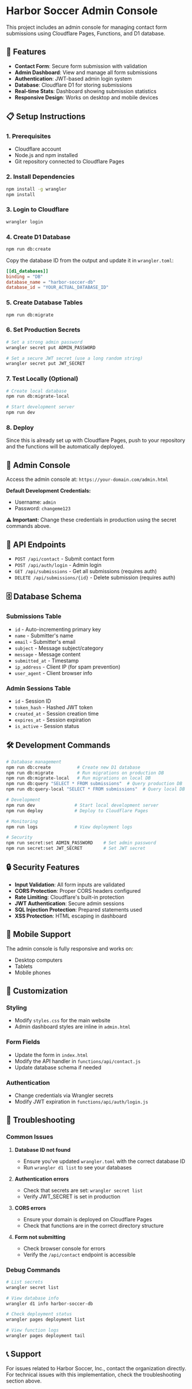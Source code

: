# Harbor Soccer Admin Console

This project includes an admin console for managing contact form submissions using Cloudflare Pages, Functions, and D1 database.

## 🚀 Features

- **Contact Form**: Secure form submission with validation
- **Admin Dashboard**: View and manage all form submissions
- **Authentication**: JWT-based admin login system
- **Database**: Cloudflare D1 for storing submissions
- **Real-time Stats**: Dashboard showing submission statistics
- **Responsive Design**: Works on desktop and mobile devices

## 📋 Setup Instructions

### 1. Prerequisites
- Cloudflare account
- Node.js and npm installed
- Git repository connected to Cloudflare Pages

### 2. Install Dependencies
```bash
npm install -g wrangler
npm install
```

### 3. Login to Cloudflare
```bash
wrangler login
```

### 4. Create D1 Database
```bash
npm run db:create
```

Copy the database ID from the output and update it in `wrangler.toml`:
```toml
[[d1_databases]]
binding = "DB"
database_name = "harbor-soccer-db"
database_id = "YOUR_ACTUAL_DATABASE_ID"
```

### 5. Create Database Tables
```bash
npm run db:migrate
```

### 6. Set Production Secrets
```bash
# Set a strong admin password
wrangler secret put ADMIN_PASSWORD

# Set a secure JWT secret (use a long random string)
wrangler secret put JWT_SECRET
```

### 7. Test Locally (Optional)
```bash
# Create local database
npm run db:migrate-local

# Start development server
npm run dev
```

### 8. Deploy
Since this is already set up with Cloudflare Pages, push to your repository and the functions will be automatically deployed.

## 🔐 Admin Console

Access the admin console at: `https://your-domain.com/admin.html`

**Default Development Credentials:**
- Username: `admin`
- Password: `changeme123`

**⚠️ Important:** Change these credentials in production using the secret commands above.

## 📡 API Endpoints

- `POST /api/contact` - Submit contact form
- `POST /api/auth/login` - Admin login
- `GET /api/submissions` - Get all submissions (requires auth)
- `DELETE /api/submissions/{id}` - Delete submission (requires auth)

## 🗄️ Database Schema

### Submissions Table
- `id` - Auto-incrementing primary key
- `name` - Submitter's name
- `email` - Submitter's email
- `subject` - Message subject/category
- `message` - Message content
- `submitted_at` - Timestamp
- `ip_address` - Client IP (for spam prevention)
- `user_agent` - Client browser info

### Admin Sessions Table
- `id` - Session ID
- `token_hash` - Hashed JWT token
- `created_at` - Session creation time
- `expires_at` - Session expiration
- `is_active` - Session status

## 🛠️ Development Commands

```bash
# Database management
npm run db:create          # Create new D1 database
npm run db:migrate         # Run migrations on production DB
npm run db:migrate-local   # Run migrations on local DB
npm run db:query "SELECT * FROM submissions"  # Query production DB
npm run db:query-local "SELECT * FROM submissions"  # Query local DB

# Development
npm run dev               # Start local development server
npm run deploy            # Deploy to Cloudflare Pages

# Monitoring
npm run logs              # View deployment logs

# Security
npm run secret:set ADMIN_PASSWORD    # Set admin password
npm run secret:set JWT_SECRET        # Set JWT secret
```

## 🔒 Security Features

- **Input Validation**: All form inputs are validated
- **CORS Protection**: Proper CORS headers configured
- **Rate Limiting**: Cloudflare's built-in protection
- **JWT Authentication**: Secure admin sessions
- **SQL Injection Protection**: Prepared statements used
- **XSS Protection**: HTML escaping in dashboard

## 📱 Mobile Support

The admin console is fully responsive and works on:
- Desktop computers
- Tablets
- Mobile phones

## 🔧 Customization

### Styling
- Modify `styles.css` for the main website
- Admin dashboard styles are inline in `admin.html`

### Form Fields
- Update the form in `index.html`
- Modify the API handler in `functions/api/contact.js`
- Update database schema if needed

### Authentication
- Change credentials via Wrangler secrets
- Modify JWT expiration in `functions/api/auth/login.js`

## 🚨 Troubleshooting

### Common Issues

1. **Database ID not found**
   - Ensure you've updated `wrangler.toml` with the correct database ID
   - Run `wrangler d1 list` to see your databases

2. **Authentication errors**
   - Check that secrets are set: `wrangler secret list`
   - Verify JWT_SECRET is set in production

3. **CORS errors**
   - Ensure your domain is deployed on Cloudflare Pages
   - Check that functions are in the correct directory structure

4. **Form not submitting**
   - Check browser console for errors
   - Verify the `/api/contact` endpoint is accessible

### Debug Commands
```bash
# List secrets
wrangler secret list

# View database info
wrangler d1 info harbor-soccer-db

# Check deployment status
wrangler pages deployment list

# View function logs
wrangler pages deployment tail
```

## 📞 Support

For issues related to Harbor Soccer, Inc., contact the organization directly.
For technical issues with this implementation, check the troubleshooting section above.
